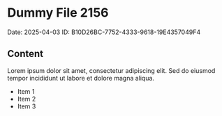 # Dummy File 2156

Date: 2025-04-03
ID: B10D26BC-7752-4333-9618-19E4357049F4

## Content

Lorem ipsum dolor sit amet, consectetur adipiscing elit.
Sed do eiusmod tempor incididunt ut labore et dolore magna aliqua.

* Item 1
* Item 2
* Item 3
